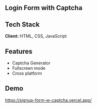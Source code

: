 
## Login Form with Captcha
## Tech Stack

**Client:** HTML, CSS, JavaScript


## Features
- Captcha Generator
- Fullscreen mode
- Cross platform


## Demo

https://signup-form-w-captcha.vercel.app/

